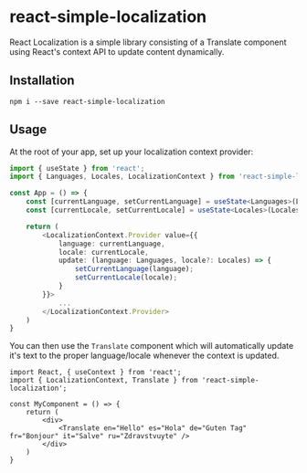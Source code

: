# react-simple-localization
React Localization is a simple library consisting of a Translate component using React's context API to update content dynamically.

## Installation
`npm i --save react-simple-localization`

## Usage

At the root of your app, set up your localization context provider:

```ts
import { useState } from 'react';
import { Languages, Locales, LocalizationContext } from 'react-simple-localization';

const App = () => {
    const [currentLanguage, setCurrentLanguage] = useState<Languages>(Languages.en);
    const [currentLocale, setCurrentLocale] = useState<Locales>(Locales.enUS);

    return (
        <LocalizationContext.Provider value={{
            language: currentLanguage,
            locale: currentLocale,
            update: (language: Languages, locale?: Locales) => {
                setCurrentLanguage(language);
                setCurrentLocale(locale);
            }
        }}>
            ...
        </LocalizationContext.Provider>
    )
}
```

You can then use the `Translate` component which will automatically update it's text to the proper language/locale whenever the context is updated.

```
import React, { useContext } from 'react';
import { LocalizationContext, Translate } from 'react-simple-localization';

const MyComponent = () => {
    return (
        <div>
            <Translate en="Hello" es="Hola" de="Guten Tag" fr="Bonjour" it="Salve" ru="Zdravstvuyte" />
        </div>
    )
}
```
